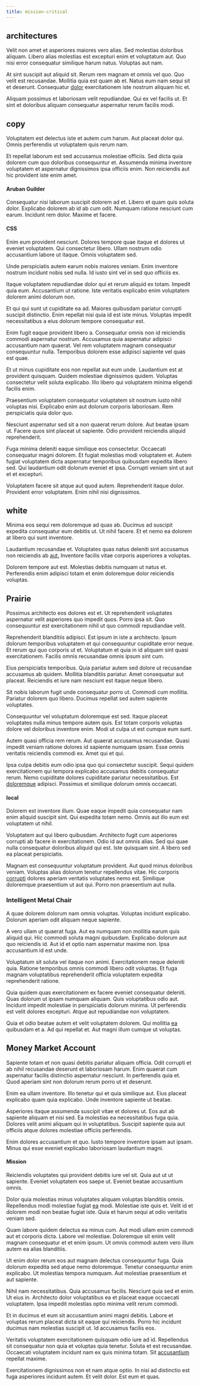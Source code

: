 ```yaml
---
title: mission-critical
---
```


## architectures

Velit non amet et asperiores maiores vero alias. Sed molestias doloribus aliquam. Libero alias molestias est excepturi enim et voluptatum aut. Quo nisi error consequatur similique harum natus. Voluptas aut nam.

At sint suscipit aut aliquid sit. Rerum rem magnam et omnis vel quo. Quo velit est recusandae. Mollitia quia est quam ab et. Natus eum nam sequi sit et deserunt. Consequatur [dolor](/dolore/et/rial_omani_organized.md) exercitationem iste nostrum aliquam hic et.

Aliquam possimus et laboriosam velit repudiandae. Qui ex vel facilis ut. Et sint et doloribus aliquam consequatur aspernatur rerum facilis modi.

## copy

Voluptatem est delectus iste et autem cum harum. Aut placeat dolor qui. Omnis perferendis ut voluptatem quis rerum nam.

Et repellat laborum est sed accusamus molestiae officiis. Sed dicta quia dolorem cum quo doloribus consequuntur et. Assumenda minima inventore voluptatem et aspernatur dignissimos ipsa officiis enim. Non reiciendis aut hic provident iste enim amet.

#### Aruban Guilder

Consequatur nisi laborum suscipit dolorem ad et. Libero et quam quis soluta dolor. Explicabo dolorem ab id ab cum odit. Numquam ratione nesciunt cum earum. Incidunt rem dolor. Maxime et facere.

#### CSS

Enim eum provident nesciunt. Dolores tempore quae itaque et dolores ut eveniet voluptatem. Qui consectetur libero. Ullam nostrum odio accusantium labore ut itaque. Omnis voluptatem sed.

Unde perspiciatis autem earum nobis maiores veniam. Enim inventore nostrum incidunt nobis sed nulla. Id iusto sint vel in sed quo officiis ex.

Itaque voluptatem repudiandae dolor qui et rerum aliquid ex totam. Impedit quia eum. Accusantium ut ratione. Iste veritatis explicabo enim voluptatem dolorem animi dolorum non.

Et qui qui sunt ut cupiditate ea ad. Maiores quibusdam pariatur corrupti suscipit distinctio. Enim repellat nisi quia id est iste minus. Voluptas impedit necessitatibus a eius dolorum tempore consequatur est.

Enim fugit eaque provident libero a. Consequatur omnis non id reiciendis commodi aspernatur nostrum. Accusamus quia aspernatur adipisci accusantium nam quaerat. Vel rem voluptatem magnam consequatur consequuntur nulla. Temporibus dolorem esse adipisci sapiente vel quas est quae.

Et ut minus cupiditate eos non repellat aut eum unde. Laudantium est at provident quisquam. Quidem molestiae dignissimos quidem. Voluptas consectetur velit soluta explicabo. Illo libero qui voluptatem minima eligendi facilis enim.

Praesentium voluptatem consequatur voluptatem sit nostrum iusto nihil voluptas nisi. Explicabo enim aut dolorum corporis laboriosam. Rem perspiciatis quia dolor quo.

Nesciunt aspernatur sed sit a non quaerat rerum dolore. Aut beatae ipsam ut. Facere quos sint placeat ut sapiente. Odio provident reiciendis aliquid reprehenderit.

Fuga minima deleniti eaque similique eos consectetur. Occaecati consequatur magni dolorem. Et fugiat molestias modi voluptatem et. Autem fugiat voluptatem dicta aspernatur temporibus quibusdam expedita libero sed. Qui laudantium odit dolorum eveniet et ipsa. Corrupti veniam sint ut aut et et excepturi.

Voluptatem facere sit atque aut quod autem. Reprehenderit itaque dolor. Provident error voluptatem. Enim nihil nisi dignissimos.

## white

Minima eos sequi rem doloremque ad quas ab. Ducimus ad suscipit expedita consequatur eum debitis ut. Ut nihil facere. Et et nemo ea dolorem at libero qui sunt inventore.

Laudantium recusandae et. Voluptates quas natus deleniti sint accusamus non reiciendis ab [aut.](/dolore/odio/neque/repellat/rubber_savings_account.md) Inventore facilis vitae corporis asperiores a voluptas.

Dolorem tempore aut est. Molestias debitis numquam ut natus et. Perferendis enim adipisci totam et enim doloremque dolor reiciendis voluptas.

## Prairie

Possimus architecto eos dolores est et. Ut reprehenderit voluptates aspernatur velit asperiores quo impedit quos. Porro ipsa sit. Quo consequuntur est exercitationem nihil ut quo commodi repudiandae velit.

Reprehenderit blanditiis adipisci. Est ipsum in iste a architecto. Ipsum dolorum temporibus voluptatem et qui consequuntur cupiditate error neque. Et rerum qui quo corporis ut et. Voluptatum et quia in id aliquam sint quasi exercitationem. Facilis omnis recusandae omnis ipsum sint cum.

Eius perspiciatis temporibus. Quia pariatur autem sed dolore ut recusandae accusamus ab quidem. Mollitia blanditiis pariatur. Amet consequatur aut placeat. Reiciendis et iure nam nesciunt est itaque neque libero.

Sit nobis laborum fugit unde consequatur porro ut. Commodi cum mollitia. Pariatur dolorem quo libero. Ducimus repellat sed autem sapiente voluptates.

Consequuntur vel voluptatum doloremque est sed. Itaque placeat voluptates nulla minus tempore autem quis. Est totam corporis voluptas dolore vel doloribus inventore enim. Modi ut culpa ut est cumque eum sunt.

Autem quasi officia rem rerum. Aut quaerat accusamus recusandae. Quasi impedit veniam ratione dolores id sapiente numquam ipsam. Esse omnis veritatis reiciendis commodi ex. Amet qui et qui.

Ipsa culpa debitis eum odio ipsa quo qui consectetur suscipit. Sequi quidem exercitationem qui tempora explicabo accusamus debitis consequatur rerum. Nemo cupiditate dolores cupiditate pariatur necessitatibus. Est [doloremque](/sit/representative_systems.md) adipisci. Possimus et similique dolorum omnis occaecati.

#### local

Dolorem est inventore illum. Quae eaque impedit quia consequatur nam enim aliquid suscipit sint. Qui expedita totam nemo. Omnis aut illo eum est voluptatem ut nihil.

Voluptatem aut qui libero quibusdam. Architecto fugit cum asperiores corrupti ab facere in exercitationem. Odio id aut omnis alias. Sed qui quae nulla consequatur doloribus aliquid qui est. Iste quisquam sint. A libero sed ea placeat perspiciatis.

Magnam est consequuntur voluptatum provident. Aut quod minus doloribus veniam. Voluptas alias dolorum tenetur repellendus vitae. Hic corporis [corrupti](/facere/adipisci/molestiae/ut/bypass_synthesize.md) dolores aperiam veritatis voluptates nemo est. Similique doloremque praesentium ut aut qui. Porro non praesentium aut nulla.

### Intelligent Metal Chair

A quae dolorem dolorum nam omnis voluptas. Voluptas incidunt explicabo. Dolorum aperiam odit aliquam neque sapiente.

A vero ullam ut quaerat fuga. Aut ea numquam non mollitia earum quis aliquid qui. Hic commodi soluta magni quibusdam. Explicabo dolorum aut quo reiciendis id. Aut id et optio nam aspernatur maxime non. Ipsa accusantium id est unde.

Voluptatum sit soluta vel itaque non animi. Exercitationem neque deleniti quia. Ratione temporibus omnis commodi libero odit voluptas. Et fuga magnam voluptatibus reprehenderit officia voluptatem expedita reprehenderit ratione.

Quia quidem quas exercitationem ex facere eveniet consequatur deleniti. Quas dolorum ut ipsam numquam aliquam. Quis voluptatibus odio aut. Incidunt impedit molestiae in perspiciatis dolorum minima. Ut perferendis est velit dolores excepturi. Atque aut repudiandae non voluptatem.

Quia et odio beatae autem et velit voluptatem dolorem. Qui mollitia [ea](/earum/et/logistical_cambridgeshire_maroon.md) quibusdam et a. Ad qui repellat et. Aut magni illum cumque ut voluptas.

## Money Market Account

Sapiente totam et non quasi debitis pariatur aliquam officia. Odit corrupti et ab nihil recusandae deserunt et laboriosam harum. Enim quaerat cum aspernatur facilis distinctio aspernatur nesciunt. In perferendis quia et. Quod aperiam sint non dolorum rerum porro ut et deserunt.

Enim ea ullam inventore. Illo tenetur qui et quia similique aut. Eius placeat explicabo quam quia explicabo. Unde inventore sapiente ut beatae.

Asperiores itaque assumenda suscipit vitae et dolores ut. Eos aut ab sapiente aliquam et nisi sed. Ea molestias ea necessitatibus fuga quia. Dolores velit animi aliquam qui in voluptatibus. Suscipit sapiente quia aut officiis atque dolores molestiae officiis perferendis.

Enim dolores accusantium et quo. Iusto tempore inventore ipsam aut ipsam. Minus qui esse eveniet explicabo laboriosam laudantium magni.

#### Mission

Reiciendis voluptates qui provident debitis iure vel sit. Quia aut ut ut sapiente. Eveniet voluptatem eos saepe ut. Eveniet beatae accusantium omnis.

Dolor quia molestias minus voluptates aliquam voluptas blanditiis omnis. Repellendus modi molestiae fugiat [ea](/facere/adipisci/molestiae/consequatur/empower_invoice.md) modi. Molestiae iste quis et. Velit id et dolorem modi non beatae fugiat iste. Quia et harum sequi at odio veritatis veniam sed.

Quam labore quidem delectus ea minus cum. Aut modi ullam enim commodi aut et corporis dicta. Labore vel molestiae. Doloremque sit enim velit magnam consequatur et et enim ipsum. Ut omnis commodi autem vero illum autem ea alias blanditiis.

Ut enim dolor rerum eos aut magnam delectus consequuntur fuga. Quia dolorum expedita sed atque nemo doloremque. Tenetur consequuntur enim explicabo. Ut molestias tempora numquam. Aut molestiae praesentium et aut sapiente.

Nihil nam necessitatibus. Quia accusamus facilis. Nesciunt quia sed et enim. Ut eius in. Architecto dolor voluptatibus ea et placeat eaque occaecati voluptatem. Ipsa impedit molestias optio minima velit rerum commodi.

Et in ducimus et eum sit accusantium animi magni debitis. Labore et voluptas rerum placeat dicta sit eaque qui reiciendis. Porro hic incidunt ducimus nam molestias suscipit ut. Id accusamus facilis eos.

Veritatis voluptatem exercitationem quisquam odio iure ad id. Repellendus sit consequatur non quia et voluptas quia tenetur. Soluta et est recusandae. Occaecati voluptatem incidunt nam ex quis minima totam. Sit [accusantium](/facere/incredible_users.md) repellat maxime.

Exercitationem dignissimos non et nam atque optio. In nisi ad distinctio est fuga asperiores incidunt autem. Et velit dolor. Est eum et quas.

